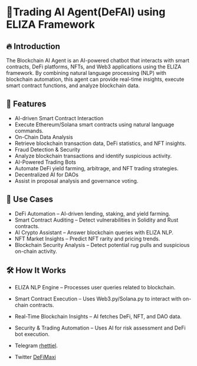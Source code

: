 # 🤖Trading AI Agent(DeFAI) using ELIZA Framework

## 🔥 Introduction
The Blockchain AI Agent is an AI-powered chatbot that interacts with smart contracts, DeFi platforms, NFTs, and Web3 applications using the ELIZA framework. By combining natural language processing (NLP) with blockchain automation, this agent can provide real-time insights, execute smart contract functions, and analyze blockchain data.

## 🚀 Features
- AI-driven Smart Contract Interaction 
- Execute Ethereum/Solana smart contracts using natural language commands.
- On-Chain Data Analysis 
- Retrieve blockchain transaction data, DeFi statistics, and NFT insights.
- Fraud Detection & Security 
- Analyze blockchain transactions and identify suspicious activity.
- AI-Powered Trading Bots 
- Automate DeFi yield farming, arbitrage, and NFT trading strategies.
- Decentralized AI for DAOs 
- Assist in proposal analysis and governance voting.

## 📌 Use Cases
- DeFi Automation – AI-driven lending, staking, and yield farming.
- Smart Contract Auditing – Detect vulnerabilities in Solidity and Rust contracts.
- AI Crypto Assistant – Answer blockchain queries with ELIZA NLP.
- NFT Market Insights – Predict NFT rarity and pricing trends.
- Blockchain Security Analysis – Detect potential rug pulls and suspicious on-chain activity.

## 🛠️ How It Works
- ELIZA NLP Engine – Processes user queries related to blockchain.
- Smart Contract Execution – Uses Web3.py/Solana.py to interact with on-chain contracts.
- Real-Time Blockchain Insights – AI fetches DeFi, NFT, and DAO data.
- Security & Trading Automation – Uses AI for risk assessment and DeFi bot execution.

- Telegram [rhettjel](https://t.me/rhettjel).
- Twitter [DeFiMaxi](https://x.com/defai_maxi)
